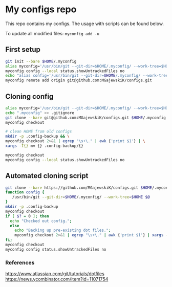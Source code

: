 # My configs repo

This repo contains my configs. The usage with scripts can be found below.

To update all modified files: `myconfig add -u`

## First setup

```bash
git init --bare $HOME/.myconfig
alias myconfig='/usr/bin/git --git-dir=$HOME/.myconfig/ --work-tree=$HOME'
myconfig config --local status.showUntrackedFiles no
echo "alias config='/usr/bin/git --git-dir=$HOME/.myconfig/ --work-tree=$HOME'" >> $HOME/.zshrc
myconfig remote add origin git@github.com:MGajewskiK/configs.git
```

## Cloning config

```bash
alias myconfig='/usr/bin/git --git-dir=$HOME/.myconfig/ --work-tree=$HOME'
echo ".myconfig" >> .gitignore
git clone --bare git@github.com:MGajewskiK/configs.git $HOME/.myconfig
myconfig checkout

# clean HOME from old configs
mkdir -p .config-backup && \
myconfig checkout 2>&1 | egrep "\s+\." | awk {'print $1'} | \
xargs -I{} mv {} .config-backup/{}

myconfig checkout
myconfig config --local status.showUntrackedFiles no
```

## Automated cloning script

```bash
git clone --bare https://github.com/MGajewskiK/configs.git $HOME/.myconfig
function config {
   /usr/bin/git --git-dir=$HOME/.myconfig/ --work-tree=$HOME $@
}
mkdir -p .config-backup
myconfig checkout
if [ $? = 0 ]; then
  echo "Checked out config.";
  else
    echo "Backing up pre-existing dot files.";
    myconfig checkout 2>&1 | egrep "\s+\." | awk {'print $1'} | xargs -I{} mv {} .config-backup/{}
fi;
myconfig checkout
myconfig config status.showUntrackedFiles no
```

### References

https://www.atlassian.com/git/tutorials/dotfiles
https://news.ycombinator.com/item?id=11071754
